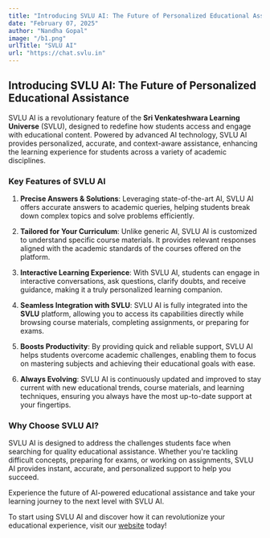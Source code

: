 ```yaml
---
title: "Introducing SVLU AI: The Future of Personalized Educational Assistance""
date: "February 07, 2025"
author: "Nandha Gopal"
image: "/b1.png"
urlTitle: "SVLU AI"
url: "https://chat.svlu.in"
---
```


## Introducing SVLU AI: The Future of Personalized Educational Assistance

SVLU AI is a revolutionary feature of the **Sri Venkateshwara Learning Universe** (SVLU), designed to redefine how students access and engage with educational content. Powered by advanced AI technology, SVLU AI provides personalized, accurate, and context-aware assistance, enhancing the learning experience for students across a variety of academic disciplines.

### Key Features of SVLU AI

1. **Precise Answers & Solutions**: Leveraging state-of-the-art AI, SVLU AI offers accurate answers to academic queries, helping students break down complex topics and solve problems efficiently.

2. **Tailored for Your Curriculum**: Unlike generic AI, SVLU AI is customized to understand specific course materials. It provides relevant responses aligned with the academic standards of the courses offered on the platform.

3. **Interactive Learning Experience**: With SVLU AI, students can engage in interactive conversations, ask questions, clarify doubts, and receive guidance, making it a truly personalized learning companion.

4. **Seamless Integration with SVLU**: SVLU AI is fully integrated into the **SVLU** platform, allowing you to access its capabilities directly while browsing course materials, completing assignments, or preparing for exams.

5. **Boosts Productivity**: By providing quick and reliable support, SVLU AI helps students overcome academic challenges, enabling them to focus on mastering subjects and achieving their educational goals with ease.

6. **Always Evolving**: SVLU AI is continuously updated and improved to stay current with new educational trends, course materials, and learning techniques, ensuring you always have the most up-to-date support at your fingertips.

### Why Choose SVLU AI?

SVLU AI is designed to address the challenges students face when searching for quality educational assistance. Whether you're tackling difficult concepts, preparing for exams, or working on assignments, SVLU AI provides instant, accurate, and personalized support to help you succeed.

Experience the future of AI-powered educational assistance and take your learning journey to the next level with SVLU AI.

To start using SVLU AI and discover how it can revolutionize your educational experience, visit our [website](https://svlu.in) today!
